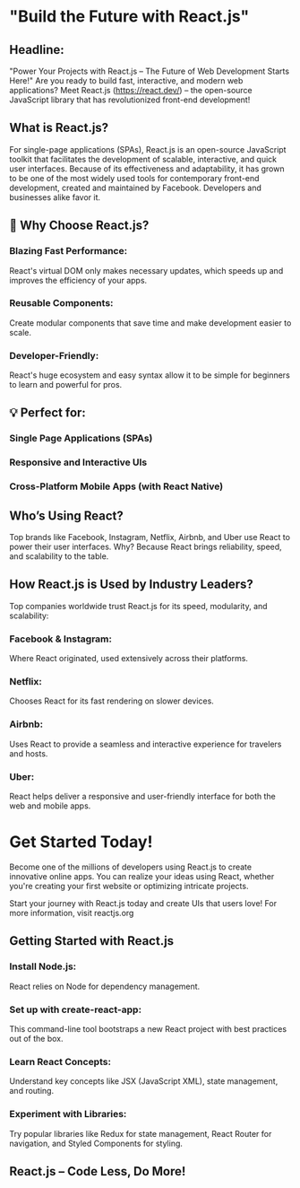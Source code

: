 # "Build the Future with React.js"

## Headline:

 "Power Your Projects with React.js – The Future of Web Development Starts Here!"
 Are you ready to build fast, interactive, and modern web applications? Meet React.js (https://react.dev/) – the open-source JavaScript library that has revolutionized front-end development!

## What is React.js?

 For single-page applications (SPAs), React.js is an open-source JavaScript toolkit that facilitates the development of scalable, interactive, and quick user interfaces. Because of its effectiveness and adaptability, it has grown to be one of the most widely used tools for contemporary front-end development, created and maintained by Facebook. Developers and businesses alike favor it.

## 🚀 Why Choose React.js?

### Blazing Fast Performance: 

 React's virtual DOM only makes necessary updates, which speeds up and improves the efficiency of your apps.

### Reusable Components: 

 Create modular components that save time and make development easier to scale.

### Developer-Friendly: 

 React's huge ecosystem and easy syntax allow it to be simple for beginners to learn and powerful for pros.


## 💡 Perfect for:

### Single Page Applications (SPAs)

### Responsive and Interactive UIs

### Cross-Platform Mobile Apps (with React Native)

## Who’s Using React?

 Top brands like Facebook, Instagram, Netflix, Airbnb, and Uber use React to power their user interfaces. Why? Because React brings reliability, speed, and scalability to the table.

## How React.js is Used by Industry Leaders?

 Top companies worldwide trust React.js for its speed, modularity, and scalability:

### Facebook & Instagram: 

 Where React originated, used extensively across their platforms.

### Netflix: 

 Chooses React for its fast rendering on slower devices.

### Airbnb: 

 Uses React to provide a seamless and interactive experience for travelers and hosts.

### Uber: 

 React helps deliver a responsive and user-friendly interface for both the web and mobile apps.

# Get Started Today!

 Become one of the millions of developers using React.js to create innovative online apps. You can realize your ideas using React, whether you're creating your first website or optimizing intricate projects.

 Start your journey with React.js today and create UIs that users love!
 For more information, visit reactjs.org

## Getting Started with React.js

### Install Node.js: 

 React relies on Node for dependency management.

### Set up with create-react-app: 

 This command-line tool bootstraps a new React project with best practices out of the box.

### Learn React Concepts: 

 Understand key concepts like JSX (JavaScript XML), state management, and routing.

### Experiment with Libraries: 

 Try popular libraries like Redux for state management, React Router for navigation, and Styled Components for styling.

## React.js – Code Less, Do More!

